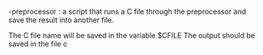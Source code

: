  -preprocessor : a script that runs a C file through the preprocessor and save the result into another file.

The C file name will be saved in the variable $CFILE
The output should be saved in the file c
